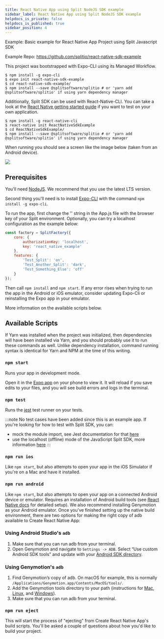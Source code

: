 ```yaml
---
title: React Native App using Split NodeJS SDK example
sidebar_label: React Native App using Split NodeJS SDK example
helpdocs_is_private: false
helpdocs_is_published: true
sidebar_position: 4
---
```


<p>
  <button hidden style={{borderRadius:'8px', border:'1px', fontFamily:'Courier New', fontWeight:'800', textAlign:'left'}}> help.split.io link: https://help.split.io/hc/en-us/articles/360043632911-React-Native-App-using-Split-NodeJS-SDK-example </button>
</p>

Example: Basic example for React Native App Project using Split Javascript SDK 

Example Repo: https://github.com/splitio/react-native-sdk-example

This project was bootstrapped with Expo-CLI using its Managed Workflow.

```
$ npm install -g expo-cli
$ expo init react-native-sdk-example
$ cd react-native-sdk-example/
$ npm install --save @splitsoftware/splitio # or 'yarn add @splitsoftware/splitio' if using yarn dependency manager
```

Additionally, Split SDK can be used with React-Native-CLI. You can take a look at the [React Native getting started guide](https://facebook.github.io/react-native/docs/getting-started.html) if you want to test on your own application.

```
$ npm install -g react-native-cli
$ react-native init ReactNativeSdkExample
$ cd ReactNativeSdkExample/
$ npm install --save @splitsoftware/splitio # or 'yarn add @splitsoftware/splitio' if using yarn dependency manager
```

When running you should see a screen like the image below (taken from an Android device).

![](https://help.split.io/hc/article_attachments/360057415851/mobile_screenshot.png)

## Prerequisites
You'll need [NodeJS](https://nodejs.org/en/download/). We recommend that you use the latest LTS version.

Second thing you'll need is to install [Expo-CLI](https://expo.io/) with the command `npm install -g expo-cli`.

To run the app, first change the '' string in the App.js file with the browser key of your Split environment. Optionally, you can try a localhost configuration as the example below:

```javascript
const factory = SplitFactory({
    core: {
        authorizationKey: 'localhost',
        key: 'react_native_example'
    },
    features: {
        'Test_Split': 'on',
        'Test_Another_Split': 'dark',
        'Test_Something_Else': 'off'
    }
});
```

Then call `npm install` and `npm start`. If any error rises when trying to run the app in the Android or iOS emulator, consider updating Expo-Cli or reinstalling the Expo app in your emulator.

More information on the available scripts below.

## Available Scripts
If Yarn was installed when the project was initialized, then dependencies will have been installed via Yarn, and you should probably use it to run these commands as well. Unlike dependency installation, command running syntax is identical for Yarn and NPM at the time of this writing.

### `npm start`
Runs your app in development mode.

Open it in the [Expo app](https://expo.io/) on your phone to view it. It will reload if you save edits to your files, and you will see build errors and logs in the terminal.

### `npm test`
Runs the [jest](https://github.com/facebook/jest) test runner on your tests.

:::note
No test cases have been added since this is an example app. If you're looking for how to test with Split SDK, you can:

* mock the module import, see Jest documentation for that [here](https://facebook.github.io/jest/docs/en/jest-object.html#jestmockmodulename-factory-options)
* use the localhost (offline) mode of the JavaScript Split SDK, more information [here](https://help.split.io/hc/en-us/articles/360020448791-JavaScript-SDK#localhost-mode)
:::

### `npm run ios`
Like `npm start`, but also attempts to open your app in the iOS Simulator if you're on a Mac and have it installed.

### `npm run android`
Like `npm start`, but also attempts to open your app on a connected Android device or emulator. Requires an installation of Android build tools (see [React Native docs](https://facebook.github.io/react-native/docs/getting-started.html) for detailed setup). We also recommend installing Genymotion as your Android emulator. Once you've finished setting up the native build environment, there are two options for making the right copy of adb available to Create React Native App:

### Using Android Studio's `adb`
1. Make sure that you can run adb from your terminal.
2. Open Genymotion and navigate to `Settings -> ADB`. Select “Use custom Android SDK tools” and update with your [Android SDK directory](https://stackoverflow.com/questions/25176594/android-sdk-location).

### Using Genymotion's `adb`
1. Find Genymotion’s copy of adb. On macOS for example, this is normally `/Applications/Genymotion.app/Contents/MacOS/tools/`.
2. Add the Genymotion tools directory to your path (instructions for [Mac](http://osxdaily.com/2014/08/14/add-new-path-to-path-command-line/), [Linux](http://www.computerhope.com/issues/ch001647.htm), and [Windows](https://www.howtogeek.com/118594/how-to-edit-your-system-path-for-easy-command-line-access/)).
3. Make sure that you can run adb from your terminal.

### `npm run eject`
This will start the process of "ejecting" from Create React Native App's build scripts. You'll be asked a couple of questions about how you'd like to build your project.